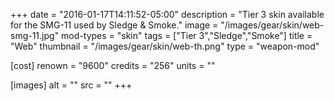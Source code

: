 +++
date = "2016-01-17T14:11:52-05:00"
description = "Tier 3 skin available for the SMG-11 used by Sledge & Smoke."
image = "/images/gear/skin/web-smg-11.jpg"
mod-types = "skin"
tags = ["Tier 3","Sledge","Smoke"]
title = "Web"
thumbnail = "/images/gear/skin/web-th.png"
type = "weapon-mod"

[cost]
  renown = "9600"
  credits = "256"
  units = ""

[images]
  alt = ""
  src = ""
+++
